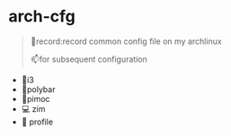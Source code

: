 # arch-cfg
> :fax:record:record common config file on my archlinux 
>
> :mailbox:for subsequent configuration

- :battery:i3
- :chocolate_bar:polybar
- :cookie:pimoc
- :computer: zim
- :page_facing_up: profile
